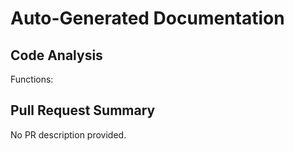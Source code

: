 # Auto-Generated Documentation

## Code Analysis
Functions: 

## Pull Request Summary
No PR description provided.